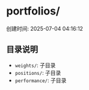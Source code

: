 # portfolios/

创建时间: 2025-07-04 04:16:12

## 目录说明

- `weights/`: 子目录
- `positions/`: 子目录
- `performance/`: 子目录
